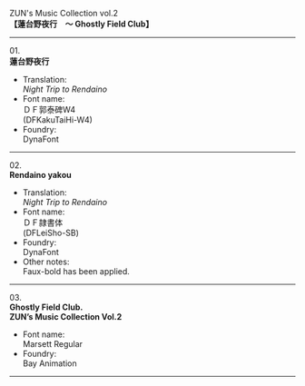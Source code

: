ZUN's Music Collection vol.2  
**【蓮台野夜行　～ Ghostly Field Club】**

---

01\.  
**蓮台野夜行**
  - Translation:  
*Night Trip to Rendaino*
  - Font name:  
ＤＦ郭泰碑W4  
(DFKakuTaiHi-W4)
  - Foundry:  
DynaFont

---

02\.  
**Rendaino yakou**
  - Translation:  
*Night Trip to Rendaino*
  - Font name:  
ＤＦ隷書体  
(DFLeiSho-SB)
  - Foundry:  
DynaFont
  - Other notes:  
Faux-bold has been applied.

---

03\.  
**Ghostly Field Club.**  
**ZUN’s Music Collection Vol.2**
  - Font name:  
Marsett Regular
  - Foundry:  
Bay Animation

---
